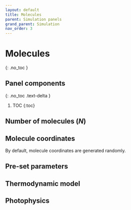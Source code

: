 ```yaml
---
layout: default
title: Molecules
parent: Simulation panels
grand_parent: Simulation
nav_order: 3
---
```


# Molecules
{: .no_toc }

## Panel components
{: .no_toc .text-delta }

1. TOC
{:toc}

## Number of molecules (*N*)

## Molecule coordinates

By default, molecule coordinates are generated randomly.

## Pre-set parameters

## Thermodynamic model

## Photophysics